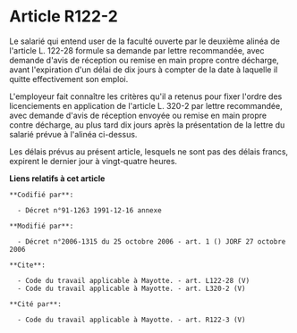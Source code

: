 # Article R122-2

Le salarié qui entend user de la faculté ouverte par le deuxième alinéa de l'article L. 122-28 formule sa demande par lettre
recommandée, avec demande d'avis de réception ou remise en main propre contre décharge, avant l'expiration d'un délai de dix
jours à compter de la date à laquelle il quitte effectivement son emploi. 

L'employeur fait connaître les critères qu'il a retenus pour fixer l'ordre des licenciements en application de l'article L.
320-2 par lettre recommandée, avec demande d'avis de réception envoyée ou remise en main propre contre décharge, au plus tard
dix jours après la présentation de la lettre du salarié prévue à l'alinéa ci-dessus. 

Les délais prévus au présent article, lesquels ne sont pas des délais francs, expirent le dernier jour à vingt-quatre heures.

**Liens relatifs à cet article**

	**Codifié par**:

	  - Décret n°91-1263 1991-12-16 annexe

	**Modifié par**:

	  - Décret n°2006-1315 du 25 octobre 2006 - art. 1 () JORF 27 octobre 2006

	**Cite**:

	  - Code du travail applicable à Mayotte. - art. L122-28 (V)
	  - Code du travail applicable à Mayotte. - art. L320-2 (V)

	**Cité par**:

	  - Code du travail applicable à Mayotte. - art. R122-3 (V)
